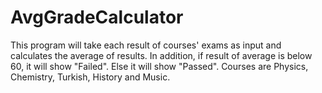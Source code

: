 # AvgGradeCalculator
This program will take each result of courses' exams as input and calculates the average of results. In addition, if result of average is below 60, it will show "Failed". Else it will show "Passed".  Courses are Physics, Chemistry, Turkish, History and Music. 
